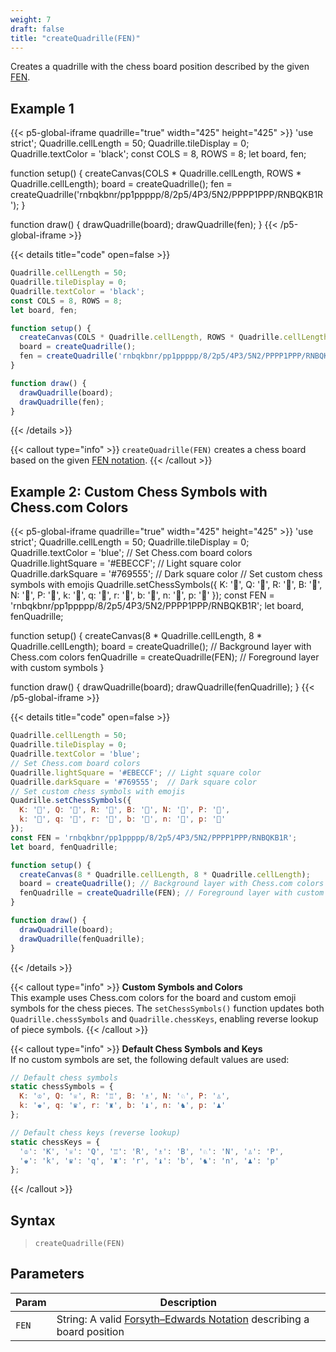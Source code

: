 ```yaml
---
weight: 7  
draft: false  
title: "createQuadrille(FEN)"  
---
```


Creates a quadrille with the chess board position described by the given [FEN](https://en.wikipedia.org/wiki/Forsyth%E2%80%93Edwards_Notation).

## Example 1

{{< p5-global-iframe quadrille="true" width="425" height="425" >}}
'use strict';
Quadrille.cellLength = 50;
Quadrille.tileDisplay = 0;
Quadrille.textColor = 'black';
const COLS = 8, ROWS = 8;
let board, fen;

function setup() {
  createCanvas(COLS * Quadrille.cellLength, ROWS * Quadrille.cellLength);
  board = createQuadrille();
  fen = createQuadrille('rnbqkbnr/pp1ppppp/8/2p5/4P3/5N2/PPPP1PPP/RNBQKB1R');
}

function draw() {
  drawQuadrille(board);
  drawQuadrille(fen);
}
{{< /p5-global-iframe >}}

{{< details title="code" open=false >}}
```js
Quadrille.cellLength = 50;
Quadrille.tileDisplay = 0;
Quadrille.textColor = 'black';
const COLS = 8, ROWS = 8;
let board, fen;

function setup() {
  createCanvas(COLS * Quadrille.cellLength, ROWS * Quadrille.cellLength);
  board = createQuadrille();
  fen = createQuadrille('rnbqkbnr/pp1ppppp/8/2p5/4P3/5N2/PPPP1PPP/RNBQKB1R');
}

function draw() {
  drawQuadrille(board);
  drawQuadrille(fen);
}
```
{{< /details >}}

{{< callout type="info" >}}
`createQuadrille(FEN)` creates a chess board based on the given [FEN notation](https://en.wikipedia.org/wiki/Forsyth%E2%80%93Edwards_Notation).
{{< /callout >}}

## Example 2: Custom Chess Symbols with Chess.com Colors

{{< p5-global-iframe quadrille="true" width="425" height="425" >}}
'use strict';
Quadrille.cellLength = 50;
Quadrille.tileDisplay = 0;
Quadrille.textColor = 'blue';
// Set Chess.com board colors
Quadrille.lightSquare = '#EBECCF'; // Light square color
Quadrille.darkSquare = '#769555';  // Dark square color
// Set custom chess symbols with emojis
Quadrille.setChessSymbols({
  K: '👑', Q: '💎', R: '🏰', B: '🦅', N: '🐴', P: '🍪',
  k: '🤴', q: '👸', r: '🏯', b: '🦉', n: '🦄', p: '🍩'
});
const FEN = 'rnbqkbnr/pp1ppppp/8/2p5/4P3/5N2/PPPP1PPP/RNBQKB1R';
let board, fenQuadrille;

function setup() {
  createCanvas(8 * Quadrille.cellLength, 8 * Quadrille.cellLength);
  board = createQuadrille(); // Background layer with Chess.com colors
  fenQuadrille = createQuadrille(FEN); // Foreground layer with custom symbols
}

function draw() {
  drawQuadrille(board);
  drawQuadrille(fenQuadrille);
}
{{< /p5-global-iframe >}}

{{< details title="code" open=false >}}
```js
Quadrille.cellLength = 50;
Quadrille.tileDisplay = 0;
Quadrille.textColor = 'blue';
// Set Chess.com board colors
Quadrille.lightSquare = '#EBECCF'; // Light square color
Quadrille.darkSquare = '#769555';  // Dark square color
// Set custom chess symbols with emojis
Quadrille.setChessSymbols({
  K: '👑', Q: '💎', R: '🏰', B: '🦅', N: '🐴', P: '🍪',
  k: '🤴', q: '👸', r: '🏯', b: '🦉', n: '🦄', p: '🍩'
});
const FEN = 'rnbqkbnr/pp1ppppp/8/2p5/4P3/5N2/PPPP1PPP/RNBQKB1R';
let board, fenQuadrille;

function setup() {
  createCanvas(8 * Quadrille.cellLength, 8 * Quadrille.cellLength);
  board = createQuadrille(); // Background layer with Chess.com colors
  fenQuadrille = createQuadrille(FEN); // Foreground layer with custom symbols
}

function draw() {
  drawQuadrille(board);
  drawQuadrille(fenQuadrille);
}
```
{{< /details >}}

{{< callout type="info" >}}
**Custom Symbols and Colors**\
This example uses Chess.com colors for the board and custom emoji symbols for the chess pieces. The `setChessSymbols()` function updates both `Quadrille.chessSymbols` and `Quadrille.chessKeys`, enabling reverse lookup of piece symbols.
{{< /callout >}}

{{< callout type="info" >}}
**Default Chess Symbols and Keys**\
If no custom symbols are set, the following default values are used:

```js
// Default chess symbols
static chessSymbols = {
  K: '♔', Q: '♕', R: '♖', B: '♗', N: '♘', P: '♙',
  k: '♚', q: '♛', r: '♜', b: '♝', n: '♞', p: '♟'
};

// Default chess keys (reverse lookup)
static chessKeys = {
  '♔': 'K', '♕': 'Q', '♖': 'R', '♗': 'B', '♘': 'N', '♙': 'P',
  '♚': 'k', '♛': 'q', '♜': 'r', '♝': 'b', '♞': 'n', '♟': 'p'
};
```
{{< /callout >}}

## Syntax

> `createQuadrille(FEN)`

## Parameters

| Param | Description                                                                                                                             |
|-------|-----------------------------------------------------------------------------------------------------------------------------------------|
| `FEN` | String: A valid [Forsyth–Edwards Notation](https://en.wikipedia.org/wiki/Forsyth%E2%80%93Edwards_Notation) describing a board position |